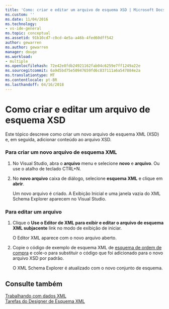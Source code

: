 ```yaml
---
title: 'Como: criar e editar um arquivo de esquema XSD | Microsoft Docs'
ms.custom: ''
ms.date: 11/04/2016
ms.technology:
- vs-ide-general
ms.topic: conceptual
ms.assetid: 91b10cd7-c0cd-4e5a-a46b-4fed60dff542
author: gewarren
ms.author: gewarren
manager: douge
ms.workload:
- multiple
ms.openlocfilehash: 72e42e8fdb24921162fab04c6259e7ff1249a22e
ms.sourcegitcommit: 6a9d5bd75e50947659fd6c837111a6a547884e2a
ms.translationtype: MT
ms.contentlocale: pt-BR
ms.lasthandoff: 04/16/2018
---
```

# <a name="how-to-create-and-edit-an-xsd-schema-file"></a>Como criar e editar um arquivo de esquema XSD
Este tópico descreve como criar um novo arquivo de esquema XML (XSD) e, em seguida, adicionar conteúdo ao arquivo XSD.  
  
### <a name="to-create-a-new-xml-schema-file"></a>Para criar um novo arquivo de esquema XML  
  
1.  No Visual Studio, abra o **arquivo** menu e selecione **novo** e **arquivo**. Ou use o atalho de teclado CTRL+N.  
  
2.  No **novo arquivo** caixa de diálogo, selecione **esquema XML** e clique em **abrir**.  
  
     Um novo arquivo é criado. A Exibição Inicial e uma janela vazia do XML Schema Explorer aparecem no Visual Studio.  
  
### <a name="to-edit-a-file"></a>Para editar um arquivo  
  
1.  Clique o **Use o Editor de XML para exibir e editar o arquivo de esquema XML subjacente** link no modo de exibição de iniciar.  
  
     O Editor XML aparece com o novo arquivo aberto.  
  
2.  Copie o código de exemplo de esquema XML de [esquema de ordem de compra](../xml-tools/sample-xsd-file-simple-schema.md) e cole-o para substituir o código que foi adicionado para o novo arquivo XSD por padrão.  
  
     O XML Schema Explorer é atualizado com o novo conjunto de esquema.  
  
## <a name="see-also"></a>Consulte também  
 [Trabalhando com dados XML](../xml-tools/working-with-xml-data.md)   
 [Tarefas do Designer de Esquema XML](../xml-tools/xml-schema-designer-tasks.md)